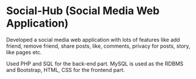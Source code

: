 # Social-Hub (Social Media Web Application)

Developed a social media web application with lots of features like add friend, remove friend, share posts, like, comments, privacy for posts, story, like pages etc.

Used PHP and SQL for the back-end part. MySQL is used as the RDBMS and Bootstrap, HTML, CSS for the frontend part. 
